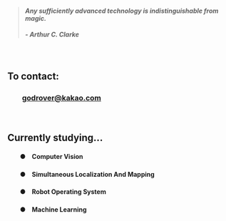 > #### *Any sufficiently advanced technology is indistinguishable from magic.*
> ##### - Arthur C. Clarke

　

## **To contact:**
### 　　**[godrover@kakao.com](mailto:godrover@kakao.com)**

　

## **Currently studying...**

#### 　　●　Computer Vision
#### 　　●　Simultaneous Localization And Mapping
#### 　　●　Robot Operating System
#### 　　●　Machine Learning
